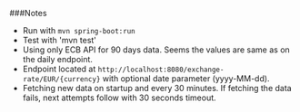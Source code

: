 
###Notes
- Run with `mvn spring-boot:run`
- Test with 'mvn test'
- Using only ECB API for 90 days data. Seems the values are same as on the daily endpoint.
- Endpoint located at `http://localhost:8080/exchange-rate/EUR/{currency}` with optional date parameter (yyyy-MM-dd).
- Fetching new data on startup and every 30 minutes. If fetching the data fails, next attempts follow with 30 seconds timeout.
